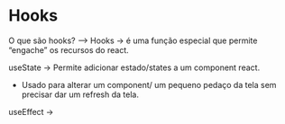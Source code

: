 # Hooks

O que são hooks? --> Hooks → é uma função especial que permite “engache” os recursos do react.


useState -> Permite adicionar estado/states a um component react.
- Usado para alterar um component/ um pequeno pedaço da tela sem precisar dar um refresh da tela.

useEffect ->

